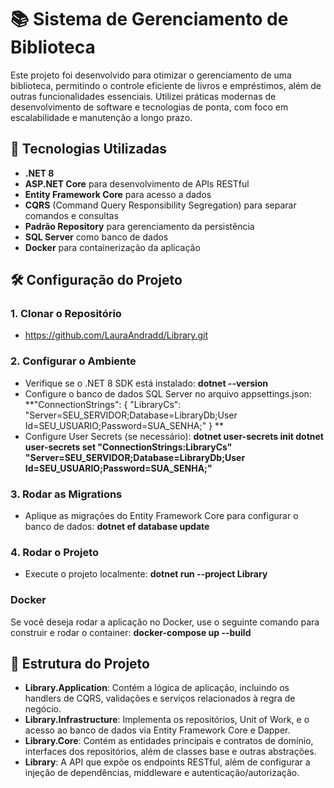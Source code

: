 # 📚 Sistema de Gerenciamento de Biblioteca

Este projeto foi desenvolvido para otimizar o gerenciamento de uma biblioteca, permitindo o controle eficiente de livros e empréstimos, além de outras funcionalidades essenciais. Utilizei práticas modernas de desenvolvimento de software e tecnologias de ponta, com foco em escalabilidade e manutenção a longo prazo.

## 🚀 Tecnologias Utilizadas

- **.NET 8**
- **ASP.NET Core** para desenvolvimento de APIs RESTful
- **Entity Framework Core** para acesso a dados
- **CQRS** (Command Query Responsibility Segregation) para separar comandos e consultas
- **Padrão Repository** para gerenciamento da persistência
- **SQL Server** como banco de dados
- **Docker** para containerização da aplicação

## 🛠 Configuração do Projeto

### 1. Clonar o Repositório
- https://github.com/LauraAndradd/Library.git

### 2. Configurar o Ambiente
- Verifique se o .NET 8 SDK está instalado:
**dotnet --version**
- Configure o banco de dados SQL Server no arquivo appsettings.json:
**"ConnectionStrings": {
  "LibraryCs": "Server=SEU_SERVIDOR;Database=LibraryDb;User Id=SEU_USUARIO;Password=SUA_SENHA;"
}
**
- Configure User Secrets (se necessário):
**dotnet user-secrets init
dotnet user-secrets set "ConnectionStrings:LibraryCs" "Server=SEU_SERVIDOR;Database=LibraryDb;User Id=SEU_USUARIO;Password=SUA_SENHA;"**

### 3. Rodar as Migrations
- Aplique as migrações do Entity Framework Core para configurar o banco de dados:
**dotnet ef database update**

### 4. Rodar o Projeto
- Execute o projeto localmente:
**dotnet run --project Library**

### Docker
Se você deseja rodar a aplicação no Docker, use o seguinte comando para construir e rodar o container:
**docker-compose up --build**

## 📂 Estrutura do Projeto

- **Library.Application**: Contém a lógica de aplicação, incluindo os handlers de CQRS, validações e serviços relacionados à regra de negócio.
- **Library.Infrastructure**: Implementa os repositórios, Unit of Work, e o acesso ao banco de dados via Entity Framework Core e Dapper.
- **Library.Core**: Contém as entidades principais e contratos de domínio, interfaces dos repositórios, além de classes base e outras abstrações.
- **Library**: A API que expõe os endpoints RESTful, além de configurar a injeção de dependências, middleware e autenticação/autorização.
